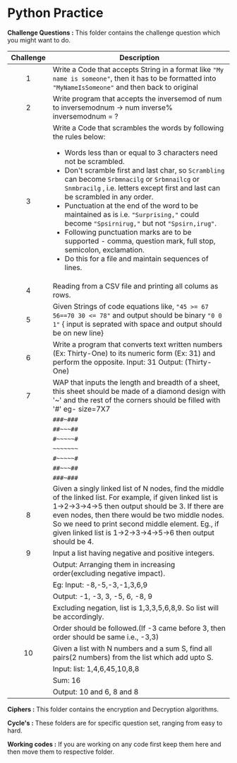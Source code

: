 # Python Practice


**Challenge Questions :** This folder contains the challenge question which you might want to do.

| Challenge | Description |
| :---: | --- |
|1 | Write a Code that accepts String in a format like `"My name is someone"`, then it has to be formatted into `"MyNameIsSomeone"` and then back to original |
|2| Write program that accepts the inversemod of num to inversemodnum  -> num inverse% inversemodnum = ? |
|3 | Write a Code that scrambles the words by following the rules below: <ul><li>Words less than or equal to 3 characters need not be scrambled.</li><li>Don't scramble first and last char, so `Scrambling` can become `Srbmnacilg` or `Srbmnailcg` or `Snmbracilg` , i.e. letters except first and last can be scrambled in any order.</li><li>Punctuation at the end of the word to be maintained as is i.e. `"Surprising,"` could become `"Spsirnirug,"` but not `"Spsirn,irug"`.</li><li>Following punctuation marks are to be supported - comma, question mark, full stop, semicolon, exclamation.</li><li>Do this for a file and maintain sequences of lines.</li></ul>|
|4|Reading from a CSV file and printing all colums as rows.|
|5|Given Strings of code equations like, `"45 >= 67 56==70 30 <= 78"` and output should be binary `"0 0 1"` { input is seprated with space and output should be on new line}|
|6|Write a program that converts text written numbers (Ex: Thirty-One) to its numeric form (Ex: 31) and perform the opposite. Input: 31 Output: (Thirty-One)|
|7|WAP that inputs the length and breadth of a sheet, this sheet should be made of a diamond design with '~' and the rest of the corners should be filled with '#' eg- size=7X7 |
| |`###~###`|
| |`##~~~##`|
| |`#~~~~~#`|
| |`~~~~~~~`|
| |`#~~~~~#`|
| |`##~~~##`|
| |`###~###`|
|8|Given a singly linked list of N nodes, find the middle of the linked list. For example, if given linked list is 1->2->3->4->5 then output should be 3. If there are even nodes, then there would be two middle nodes. So we need to print second middle element. Eg., if given linked list is 1->2->3->4->5->6 then output should be 4.|
|9| Input a list having negative and positive integers.
| |Output: Arranging them in increasing order(excluding negative impact).|
| |Eg: Input: -8,-5,-3,-1,3,6,9|
| |Output: -1, -3, 3, -5, 6, -8, 9|
| |Excluding negation, list is 1,3,3,5,6,8,9. So list will be accordingly.|
| |Order should be followed.(If -3 came before 3, then order should be same i.e., -3,3)|
|10|Given a list with N numbers and a sum S, find all pairs(2 numbers) from the list which add upto S.
| |Input: list: 1,4,6,45,10,8,8|
| |Sum: 16|
| |Output: 10 and 6, 8 and 8|

**Ciphers :** This folder contains the encryption and Decryption algorithms.

**Cycle's :** These folders are for specific question set, ranging from easy to hard.

**Working codes :** If you are working on any code first keep them here and then move them to respective folder.
